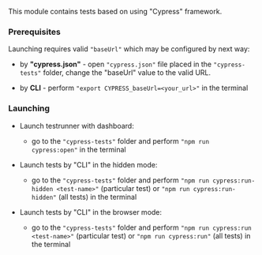 This module contains tests based on using "Cypress" framework.


### Prerequisites
Launching requires valid ```"baseUrl"``` which may be configured by next way:
 - by **"cypress.json"** - open ```"cypress.json"``` file placed in the ```"cypress-tests"``` folder,
   change the "baseUrl" value to the valid URL.

 - by **CLI** - perform ```"export CYPRESS_baseUrl=<your_url>"``` in the terminal


### Launching

- Launch testrunner with dashboard:
  - go to the ```"cypress-tests"``` folder and perform ```"npm run cypress:open"``` in the terminal

- Launch tests by "CLI" in the hidden mode:
  - go to the ```"cypress-tests"``` folder and perform ```"npm run cypress:run-hidden <test-name>"``` (particular test)
    or ```"npm run cypress:run-hidden"``` (all tests) in the terminal

- Launch tests by "CLI" in the browser mode:
  - go to the ```"cypress-tests"``` folder and perform ```"npm run cypress:run <test-name>"``` (particular test)
    or ```"npm run cypress:run"``` (all tests) in the terminal
